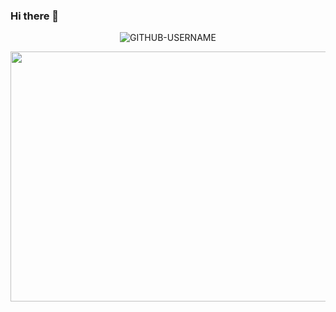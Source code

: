 ### Hi there 👋
<p align="center"> <img src="https://komarev.com/ghpvc/?username=GITHUB-USERNAME&label=Profile%20views&color=ce9927&style=flat" alt="GITHUB-USERNAME" /> </p>
<img src="https://user-images.githubusercontent.com/100255173/221108253-94009565-0ad8-4953-921b-d2cd5a8a5810.png" width="1000px" height="400px"></img>
